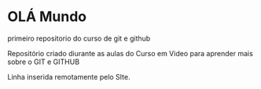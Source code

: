 # OLÁ Mundo
 primeiro repositorio do curso de git e github


Repositório criado diurante as aulas do Curso em Video para 
aprender mais sobre o GIT e GITHUB

Linha inserida remotamente pelo SIte.
